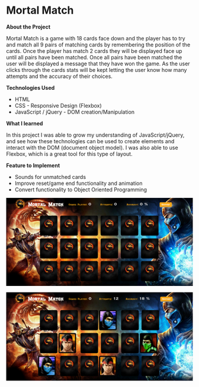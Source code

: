 # Mortal Match

**About the Project**

Mortal Match is a game with 18 cards face down and the player has to try and match all 9 pairs of matching cards by remembering the position of the cards. Once the player has match 2 cards they will be displayed face up until all pairs have been matched. Once all pairs have been matched the user will be displayed a message that they have won the game. As the user clicks through the cards stats will be kept letting the user know how many attempts and the accuracy of their choices.

**Technologies Used**

* HTML
* CSS - Responsive Design (Flexbox)
* JavaScript / jQuery - DOM creation/Manipulation

**What I learned**

In this project I was able to grow my understanding of JavaScript/jQuery, and see how these technologies can be used to create elements and interact with the DOM (document object model). I was also able to use Flexbox, which is a great tool for this type of layout.

**Feature to Implement**
* Sounds for unmatched cards
* Improve reset/game end functionality and animation
* Convert functionality to Object Oriented Programming

![alt text](screenshots/mortal_match1.PNG "All cards face down")

![alt text](screenshots/mortal_match2.PNG "A few cards matched and clicked")

